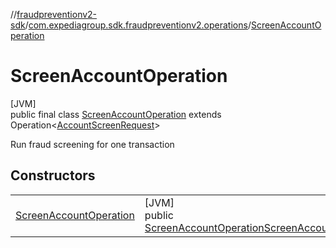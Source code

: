 //[fraudpreventionv2-sdk](../../../index.md)/[com.expediagroup.sdk.fraudpreventionv2.operations](../index.md)/[ScreenAccountOperation](index.md)

# ScreenAccountOperation

[JVM]\
public final class [ScreenAccountOperation](index.md) extends Operation&lt;[AccountScreenRequest](../../com.expediagroup.sdk.fraudpreventionv2.models/-account-screen-request/index.md)&gt;

Run fraud screening for one transaction

## Constructors

| | |
|---|---|
| [ScreenAccountOperation](-screen-account-operation.md) | [JVM]<br>public [ScreenAccountOperation](index.md)[ScreenAccountOperation](-screen-account-operation.md)([AccountScreenRequest](../../com.expediagroup.sdk.fraudpreventionv2.models/-account-screen-request/index.md)requestBody) |
